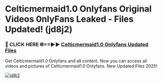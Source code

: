 # Celticmermaid1.0 Onlyfans Original Videos 0nlyFans Leaked - Files Updated! (jd8j2)

<h3>🔴 CLICK HERE 🌐==►► <a href="https://tinyurl.com/ehrbuxhb" rel="nofollow">Celticmermaid1.0 Onlyfans Updated Files</a></h3>

Get Celticmermaid1.0 Onlyfans and all content. Now you can access all videos and pictures of Celticmermaid1.0 Onlyfans. New Updated Files 2025!

[![jd8j2](https://i.imgur.com/lVYEuWS.gif)](https://tinyurl.com/ehrbuxhb)

